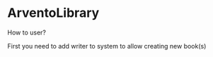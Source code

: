 # ArventoLibrary

How to user?

First you need to add writer to system to allow creating new book(s)
